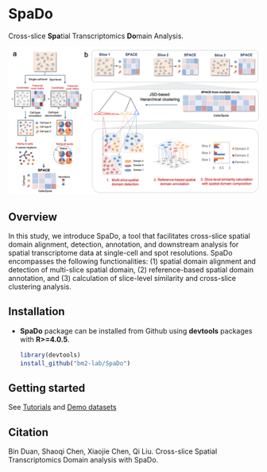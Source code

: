 # SpaDo
Cross-slice **Spa**tial Transcriptomics **Do**main Analysis.

![](Overview.png)<!-- -->


## Overview
In this study, we introduce SpaDo, a tool that facilitates cross-slice spatial domain alignment, detection, annotation, and downstream analysis for spatial transcriptome data at single-cell and spot resolutions. SpaDo encompasses the following functionalities: (1) spatial domain alignment and detection of multi-slice spatial domain, (2) reference-based spatial domain annotation, and (3) calculation of slice-level similarity and cross-slice clustering analysis.

## Installation
* **SpaDo** package can be installed from Github using **devtools** packages with **R>=4.0.5**.

    ```r
    library(devtools)
    install_github("bm2-lab/SpaDo")
    ```
    
## Getting started
See [Tutorials](https://www.jianguoyun.com/p/DW15NecQnMvoCxji45QFIAA) and [Demo datasets](https://www.jianguoyun.com/p/DX1ssBYQnMvoCxjZ45QFIAA)

## Citation
Bin Duan, Shaoqi Chen, Xiaojie Chen, Qi Liu. Cross-slice Spatial Transcriptomics Domain analysis with SpaDo.

